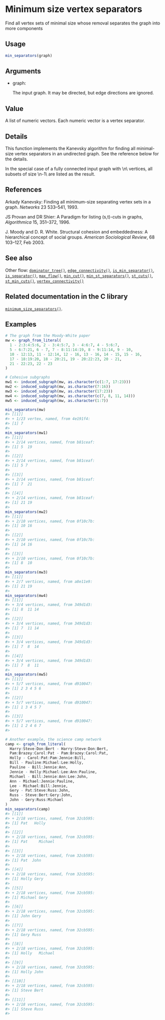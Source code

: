 # Minimum size vertex separators

Find all vertex sets of minimal size whose removal separates the graph
into more components

## Usage

``` r
min_separators(graph)
```

## Arguments

- graph:

  The input graph. It may be directed, but edge directions are ignored.

## Value

A list of numeric vectors. Each numeric vector is a vertex separator.

## Details

This function implements the Kanevsky algorithm for finding all
minimal-size vertex separators in an undirected graph. See the reference
below for the details.

In the special case of a fully connected input graph with \\n\\
vertices, all subsets of size \\n-1\\ are listed as the result.

## References

Arkady Kanevsky: Finding all minimum-size separating vertex sets in a
graph. *Networks* 23 533–541, 1993.

JS Provan and DR Shier: A Paradigm for listing (s,t)-cuts in graphs,
*Algorithmica* 15, 351–372, 1996.

J. Moody and D. R. White. Structural cohesion and embeddedness: A
hierarchical concept of social groups. *American Sociological Review*,
68 103–127, Feb 2003.

## See also

Other flow:
[`dominator_tree()`](https://r.igraph.org/reference/dominator_tree.md),
[`edge_connectivity()`](https://r.igraph.org/reference/edge_connectivity.md),
[`is_min_separator()`](https://r.igraph.org/reference/is_min_separator.md),
[`is_separator()`](https://r.igraph.org/reference/is_separator.md),
[`max_flow()`](https://r.igraph.org/reference/max_flow.md),
[`min_cut()`](https://r.igraph.org/reference/min_cut.md),
[`min_st_separators()`](https://r.igraph.org/reference/min_st_separators.md),
[`st_cuts()`](https://r.igraph.org/reference/st_cuts.md),
[`st_min_cuts()`](https://r.igraph.org/reference/st_min_cuts.md),
[`vertex_connectivity()`](https://r.igraph.org/reference/vertex_connectivity.md)

## Related documentation in the C library

[`minimum_size_separators()`](https://igraph.org/c/html/latest/igraph-Separators.html#igraph_minimum_size_separators).

## Examples

``` r
# The graph from the Moody-White paper
mw <- graph_from_literal(
  1 - 2:3:4:5:6, 2 - 3:4:5:7, 3 - 4:6:7, 4 - 5:6:7,
  5 - 6:7:21, 6 - 7, 7 - 8:11:14:19, 8 - 9:11:14, 9 - 10,
  10 - 12:13, 11 - 12:14, 12 - 16, 13 - 16, 14 - 15, 15 - 16,
  17 - 18:19:20, 18 - 20:21, 19 - 20:22:23, 20 - 21,
  21 - 22:23, 22 - 23
)

# Cohesive subgraphs
mw1 <- induced_subgraph(mw, as.character(c(1:7, 17:23)))
mw2 <- induced_subgraph(mw, as.character(7:16))
mw3 <- induced_subgraph(mw, as.character(17:23))
mw4 <- induced_subgraph(mw, as.character(c(7, 8, 11, 14)))
mw5 <- induced_subgraph(mw, as.character(1:7))

min_separators(mw)
#> [[1]]
#> + 1/23 vertex, named, from 4e191f4:
#> [1] 7
#> 
min_separators(mw1)
#> [[1]]
#> + 2/14 vertices, named, from b81ceaf:
#> [1] 5  19
#> 
#> [[2]]
#> + 2/14 vertices, named, from b81ceaf:
#> [1] 5 7
#> 
#> [[3]]
#> + 2/14 vertices, named, from b81ceaf:
#> [1] 7  21
#> 
#> [[4]]
#> + 2/14 vertices, named, from b81ceaf:
#> [1] 21 19
#> 
min_separators(mw2)
#> [[1]]
#> + 2/10 vertices, named, from 0f10c7b:
#> [1] 10 16
#> 
#> [[2]]
#> + 2/10 vertices, named, from 0f10c7b:
#> [1] 14 16
#> 
#> [[3]]
#> + 2/10 vertices, named, from 0f10c7b:
#> [1] 8  10
#> 
min_separators(mw3)
#> [[1]]
#> + 2/7 vertices, named, from a8e11e9:
#> [1] 21 19
#> 
min_separators(mw4)
#> [[1]]
#> + 3/4 vertices, named, from 349d1d3:
#> [1] 8  11 14
#> 
#> [[2]]
#> + 3/4 vertices, named, from 349d1d3:
#> [1] 7  11 14
#> 
#> [[3]]
#> + 3/4 vertices, named, from 349d1d3:
#> [1] 7  8  14
#> 
#> [[4]]
#> + 3/4 vertices, named, from 349d1d3:
#> [1] 7  8  11
#> 
min_separators(mw5)
#> [[1]]
#> + 5/7 vertices, named, from d910047:
#> [1] 2 3 4 5 6
#> 
#> [[2]]
#> + 5/7 vertices, named, from d910047:
#> [1] 1 3 4 5 7
#> 
#> [[3]]
#> + 5/7 vertices, named, from d910047:
#> [1] 1 2 4 6 7
#> 

# Another example, the science camp network
camp <- graph_from_literal(
  Harry:Steve:Don:Bert - Harry:Steve:Don:Bert,
  Pam:Brazey:Carol:Pat - Pam:Brazey:Carol:Pat,
  Holly - Carol:Pat:Pam:Jennie:Bill,
  Bill - Pauline:Michael:Lee:Holly,
  Pauline - Bill:Jennie:Ann,
  Jennie - Holly:Michael:Lee:Ann:Pauline,
  Michael - Bill:Jennie:Ann:Lee:John,
  Ann - Michael:Jennie:Pauline,
  Lee - Michael:Bill:Jennie,
  Gery - Pat:Steve:Russ:John,
  Russ - Steve:Bert:Gery:John,
  John - Gery:Russ:Michael
)
min_separators(camp)
#> [[1]]
#> + 2/18 vertices, named, from 32cb595:
#> [1] Pat   Holly
#> 
#> [[2]]
#> + 2/18 vertices, named, from 32cb595:
#> [1] Pat     Michael
#> 
#> [[3]]
#> + 2/18 vertices, named, from 32cb595:
#> [1] Pat  John
#> 
#> [[4]]
#> + 2/18 vertices, named, from 32cb595:
#> [1] Holly Gery 
#> 
#> [[5]]
#> + 2/18 vertices, named, from 32cb595:
#> [1] Michael Gery   
#> 
#> [[6]]
#> + 2/18 vertices, named, from 32cb595:
#> [1] John Gery
#> 
#> [[7]]
#> + 2/18 vertices, named, from 32cb595:
#> [1] Gery Russ
#> 
#> [[8]]
#> + 2/18 vertices, named, from 32cb595:
#> [1] Holly   Michael
#> 
#> [[9]]
#> + 2/18 vertices, named, from 32cb595:
#> [1] Holly John 
#> 
#> [[10]]
#> + 2/18 vertices, named, from 32cb595:
#> [1] Steve Bert 
#> 
#> [[11]]
#> + 2/18 vertices, named, from 32cb595:
#> [1] Steve Russ 
#> 
```
